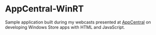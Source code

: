 AppCentral-WinRT
===

Sample application built during my webcasts presented at [AppCentral](http://appcentral.cloudapp.net) on developing Windows Store apps with HTML and JavaScript.

[<img src="http://caioproiete.github.com/AppCentral-WinRT/images/screenshot.png" alt="" />](http://appcentral.cloudapp.net/UserProfile.aspx?eid=9f047060-3dcd-4e2b-a035-6f825bcb73ab&cid=a36e0c88-7448-4b72-8282-f9a41d839e83)